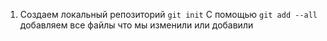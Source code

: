 1. Создаем локальный репозиторий ```git init```
С помощью ```git add --all``` добавляем все файлы что мы изменили или добавили
